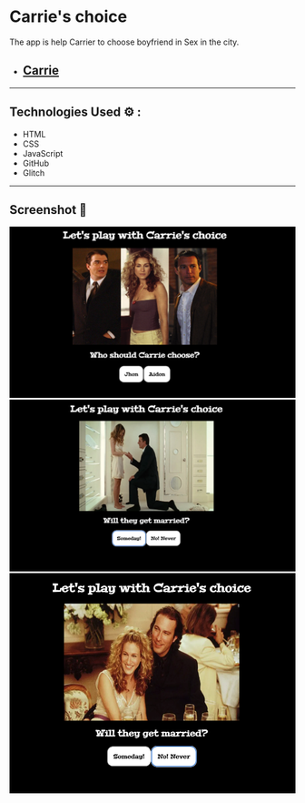 # Carrie's choice

The app is help Carrier to choose boyfriend in Sex in the city.

- ## [Carrie](https://sex-andthe-city.glitch.me/)

---

## Technologies Used ⚙️ :

- HTML
- CSS
- JavaScript
- GitHub
- Glitch

---

## Screenshot 📸

![Example 1](./style/screen1.png)
![Example 2](./style/screen2.png)
![Example 3](./style/screen3.png)
